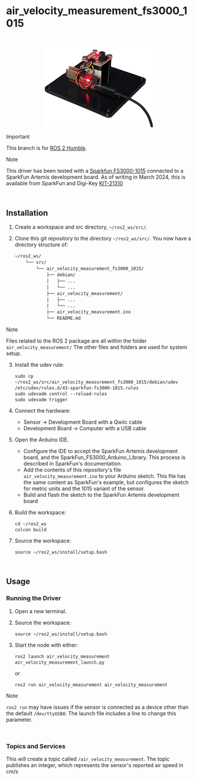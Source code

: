 # air_velocity_measurement_fs3000_1015

<br />

<p align="center"><img src="/readme_assets/clearpath_robotics_pacs_with_sparkfun_fs3000_1015_kit.png" width="300"/></p>

> [!IMPORTANT]  
> This branch is for [ROS 2 Humble](https://docs.ros.org/en/humble/index.html).

> [!NOTE]  
> This driver has been tested with a [Sparkfun FS3000-1015](https://www.sparkfun.com/products/18768) connected to a SparkFun Artemis development board.
> As of writing in March 2024, this is available from SparkFun and Digi-Key [KIT-21310](https://www.sparkfun.com/products/21310?_ga=2.32017463.864881375.1710459625-374013097.1696440917)

<br />

## Installation

1.  Create a workspace and src directory, `~/ros2_ws/src/`.
2.  Clone this git repository to the directory `~/ros2_ws/src/`.
    You now have a directory structure of:

    ```bash
    ~/ros2_ws/
        └── src/
            └── air_velocity_measurement_fs3000_1015/
                ├── debian/
                |   ├── ...
                |   └── ...
                ├── air_velocity_measurement/
                |   ├── ...
                |   └── ...
                ├── air_velocity_measurement.ino
                └── README.md
    ```

> [!NOTE]  
> Files related to the ROS 2 package are all within the folder `air_velocity_measurement/`
> The other files and folders are used for system setup. 


3.  Install the udev rule:
    ```
    sudo cp ~/ros2_ws/src/air_velocity_measurement_fs3000_1015/debian/udev /etc/udev/rules.d/43-sparkfun-fs3000-1015.rules
    sudo udevadm control --reload-rules
    sudo udevadm trigger
    ```
4.  Connect the hardware: 

    - Sensor → Development Board with a Qwiic cable
    - Development Board → Computer with a USB cable

5.  Open the Arduino IDE.
    
    - Configure the IDE to accept the SparkFun Artemis development board, and the SparkFun_FS3000_Arduino_Library.
      This process is described in SparkFun's documentation.
    - Add the contents of this repository's file `air_velocity_measurement.ino` to your Arduino sketch.
      This file has the same content as SparkFun's example, but configures the sketch for metric units and the 1015 variant of the sensor.
    - Build and flash the sketch to the SparkFun Artemis development board

6.  Build the workspace:
    ```
    cd ~/ros2_ws
    colcon build
    ```

7.  Source the workspace:
    ```
    source ~/ros2_ws/install/setup.bash
    ```

<br />

## Usage

### Running the Driver

1.  Open a new terminal.
2.  Source the workspace:
    ```
    source ~/ros2_ws/install/setup.bash
    ```
3.  Start the node with either:

    ```
    ros2 launch air_velocity_measurement air_velocity_measurement_launch.py
    ```

    or

    ```
    ros2 run air_velocity_measurement air_velocity_measurement
    ```

> [!NOTE]  
> `ros2 run` may have issues if the sensor is connected as a device other than the default `/dev/ttyUSB0`.
> The launch file includes a line to change this parameter.

<br />


### Topics and Services

This will create a topic called `/air_velocity_measurement`.
The topic publishes an integer, which represents the sensor's reported air speed in cm/s
